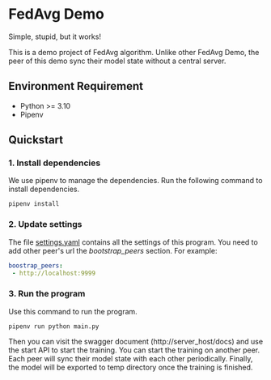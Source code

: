 # FedAvg Demo
Simple, stupid, but it works!

This is a demo project of FedAvg algorithm. Unlike other FedAvg Demo, the peer
of this demo sync their model state without a central server.

## Environment Requirement

- Python >= 3.10
- Pipenv

## Quickstart

### 1. Install dependencies

We use pipenv to manage the dependencies. Run the following command to install
dependencies.

```shell
pipenv install
```

### 2. Update settings

The file [settings.yaml](settings.yaml) contains all the settings of this program.
You need to add other peer's url the *bootstrap_peers* section. For example:
```yaml
boostrap_peers:
 - http://localhost:9999
```

### 3. Run the program

Use this command to run the program.
```shell
pipenv run python main.py
```

Then you can visit the swagger document (http://server_host/docs) and use the start API to start the training.
You can start the training on another peer. Each peer will sync their model state with
each other periodically. Finally, the model will be exported to temp directory once
the training is finished.
